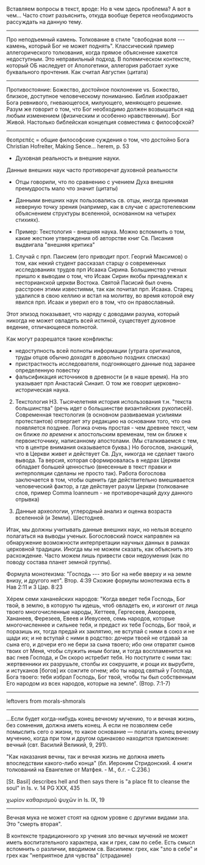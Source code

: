 Вставляем вопросы в текст, вроде: Но в чем здесь проблема? А вот в чем...
Часто стоит разъяснить, откуда вообще берется необходимость рассуждать на данную тему.

-----------------

Про неподъемный камень. Толкование в стиле "свободная воля --- камень, который Бог не может поднять". Классический пример аллегорического толкования, когда прямое объяснение кажется недоступным. Это неправильный подход. В полемическом контексте, который ОБ наследует от Апологетики, аллегория работает хуже буквального прочтения. Как считал Августин (цитата)

----------------

Противостояние: Божество, достойное поклонение vs. Божество, близкое, доступное человеческому пониманию. Библия изображает Бога ревнивого, гневающегося, милующего, меняющего решение. Разум же говорит о том, что Бог необходимо должен возвышаться над любым изменением (физическим и особенно нравственным). Бог Живой. Настолько библейская концепция совместима с философской?

----------------

θεοπρεπές = общие философские суждения о том, что достойно Бога 
Christian Hofreiter, Making Sence... herem, p. 53


* Духовная реальность и внешние науки.

Данные внешних наук часто противоречат духовной реальности

* Отцы говорили, что по сравнению с учением Духа внешняя премудрость мало что значит (цитаты)

* Данными внешних наук пользовались св. отцы, иногда принимая неверную точку зрения (например, как в случае с аристотелевским объяснением структуры вселенной, основанном на четырех стихиях).

* Пример: Текстология - внешняя наука. Можно вспомнить о том, какие жесткие утверждения об авторстве книг Св. Писания выдвигала "внешняя критика"

1. Случай с прп. Паисием (его приводит прот. Георгий Максимов) о том, как некий студент рассказал старцу о современных исследованиях трудов прп Исаака Сирина. Большинство ученых пришло к выводам о том, что Исаак Сирин якобы принадлежал к несторианской церкви Востока. Святой Пасисий был очень расстроен этими известиями, так как почитал прп. Исаака. Старец удалился в свою келлию и встал на молитву, во время которой ему явился прп. Исаак и уверил его в том, что он православный.

Этот эпизод показывает, что наряду с доводами разума, который никогда не может овладеть всей истиной, существует духовное ведение, отличающееся полнотой.

Как могут разрешатся такие конфликты:

* недоступность всей полноты информации (утрата оригиналов, труды отцов обычно доходят в довольно поздних списках)
* пристрастность исследователя, подгоняющего данные под заранее определенную повестку
* фальсификация источников в древности (и в наше время). На это указывает прп Анастасий Синаит. О том же говорит церковно-историческая наука.

2. Текстология НЗ. Тысячелетняя история использования т.н. "текста большинства" (речь идет о большинстве византийских рукописей). Современная текстология (в основном развиваемая усилиями протестантов) отвергает эту редакцию на основании того, что она появляется позднее. Логика очень простая - чем древнее текст, чем он ближе *по времени* к апостольским временам, тем он ближе к первоисточнику, написанному апостолами. (Мы сталкиваемся с тем, что в центре внимания оказывается буква.) Но богослов, знающий, что в Церкви живет и действует Св. Дух, никогда не сделает такого вывода. Та версия, которая сформировалась в недрах Церкви обладает большей ценностью (внесенные в текст правки и интерполяции сделаны не просто так). Работа богослова заключается в том, чтобы оценить где действительно вмешивается человеческий фактор, а где действует разум Церкви (толкование слов, пример Comma Ioanneum - не противоречащий духу данного отрывка)

3. Данные археологии, углеродный анализ и оценка возраста вселенной (и Земли). Шестоднев. 

Итак, мы должны учитывать данные внешних наук, но нельзя всецело полагаться на выводы ученых. Богословский поиск направлен на обнаружение возможности интерпретации научных данных в рамках церковной традиции. Иногда мы не можем сказать, как объяснить это расхождение. Часто можем лишь привести свои недоумения (как по поводу состава планет земной группы).


Формула монотеизма:
"Господь --- это Бог на небе вверху и на земле внизу, и другого нет". Втор. 4:39
Схожие формулы монотеизма есть в Нав 2:11 и 3 Цар. 8:23

Хéрем семи хананейских народов:
"Когда введет тебя Господь, Бог твой, в землю, в которую ты идешь, чтоб овладеть ею, и изгонит от лица твоего многочисленные народы, Хеттеев, Гергесеев, Аморреев, Хананеев, Ферезеев, Евеев и Иевусеев, семь народов, которые многочисленнее и сильнее тебя, и предаст их тебе Господь, Бог твой, и поразишь их, тогда предай их заклятию, не вступай с ними в союз и не щади их; и не вступай с ними в родство: дочери твоей не отдавай за сына его, и дочери его не бери за сына твоего; ибо они отвратят сынов твоих от Меня, чтобы служить иным богам, и тогда воспламенится на вас гнев Господа, и Он скоро истребит тебя. Но поступите с ними так: жертвенники их разрушьте, столбы их сокрушите, и рощи их вырубите, и истуканов [богов] их сожгите огнем; ибо ты народ святый у Господа, Бога твоего: тебя избрал Господь, Бог твой, чтобы ты был собственным Его народом из всех народов, которые на земле". (Втор. 7:1-7)


------------------

leftovers from morals-shmorals

<!--Возможно такая оценка заставит кого-то отказаться от слишком ригористичного взгляда и предположить, что, к примеру, спасутся все, кто желает быть с Богом [^ms0002].-->

<!--Итак, проблема вечных мучений, по-видимому, не имеет логического решения в контексте ортодоксального богословия.-->

<!--Другой вариант: в реальности Бог не соответствует идеалистическим представлениям, созданным христианскими богословами на стыке Евангелия и платоновской философии. В этом случае, мы должны следовать в русле ветхозаветных представлений и признать, что образ своевольного и мстительного деспота и есть подлинный образ Бога. Тем самым мы отбросим все прежние попытки синтеза и разрушим здание православного богословия, включая наивные рассуждения о "Боге любви".-->

<!--Конечно "глина" не может указывать "горшечнику", но тогда нужно забыть о Евангельском Боге любви и остановиться на теизме мусульман и иудеев.-->


<!--
Если в древности этих способов "смягчения" хватало для примирения противоречия в общественном сознании, то в современном мире восприятие христианства тесно связано с остро поставленным вопросом о вечности мучений. Вероятно, под давлением гуманистических идей, многие христианские мыслители склоняются к той, или иной форме оптимистического богословия.


В контексте Жертвы: 
"Ибо так возлюбил Бог мир, что отдал Сына Своего Единородного, дабы *всякий верующий в Него*, не погиб, но имел жизнь вечную" (Ин 3:16). 

Означает ли это, что любовь Божия ограничивается лишь теми, кто верует в Него?
"неверующий уже осужден, потому что не уверовал во имя Единородного Сына Божия" (3:16)

"всякий, делающий злое, ненавидит свет и не идет к свету, чтобы не обличились дела его, потому что они злы", (3:20). Эти слова, понятые в контексте вечного мучения объясняют ситуацию.

Создается впечатление, что любовь Божия актуальна при наличии ответной любви.

Итак, необходимо подчеркнуть: признав невозможность уничтожения душ грешников, мы встаем перед дилеммой: принять оптимистический взгляд на вечную судьбу грешников (что дает преимущество в апологии, но расходится с ортодоксальной христианской традицией), либо признать существование вечной муки и, одновременно, --- нашу неспособность объяснить как она совместима с любовью Бога к Своему творению.

(I) Смягчение понимания муки. Пребывание в муке зависит от воли человека, а не от Бога.
    1. Ад --- опаляющее действие божественной любви.
    2. Ад как духовная слепота, отсутствие возможности наслаждения божественным светом
    3. Ад как мучение совести.
    4. Ад как темница (а не пыточная). Возможность избавления по молитвам Церкви.
    5. "Серый ад" у Льюиса ("Расторжении брака").
    6. Градация наказаний.
(II) Отыскание подходящей "формулы любви" (непротиворечащей вечной муке)
    1. Божественная любовь совмещается со справедливостью.
    2. Божественная любовь --- свойство природы, а не Личности (см. I.1)


Вариант (I) осложняется тем, что именно Бог создал человека и дал ему свободную волю. Из этого неизбежно следует разделение Им ответственности за муку. Даже если мы примем невозможность создания вселенной, в которой есть свободная воля и нет зла, остается вопрос о моральной оправданности сотворения вселенной, в которой будут вечно страдать грешники. По сути это вопрос о том, всякое ли бытие лучше, чем небытие (почему Бог не уничтожает грешников, а допускает существование вечной муки?). Если такое трагическое бытие лучше, чем небытие, тогда можно предположить, что (I) возможно.

В этом случае любовь Божия как опаляющий огонь --- один из сильных кандидатов
-->
<!--
Можно сформулировать это в форме утверждения:

> Божественная любовь должна спасти всех грешников от вечной муки, а если это невозможно, то хотя бы уничтожить отверженных, чтобы прекратить их бессмысленные мучения. Согласно традиционному христианству Бог не делает ни того, ни другого. Как это совместимо с учением о Боге любви?

Мы сразу оставим в стороне ответ, подразумевающий, что Бог *не может* уничтожить души грешников. Это означало бы, что Бог не всесилен, к тому же сотворение неразрушимых душ, оказавшихся в вечной муке --- неразумно. Это ошибка с необратимыми последствиями, а Бог не ошибается.

Следующий возможный ответ: "Бог не хочет уничтожить души грешников".

Возможны следующие объяснения, совместимые с традиционным теизмом: либо пребывание в муке лучше небытия, либо мучение грешников имеет некий нравственный, или онтологический смысл.

Первое объяснение не снимает проблему. Допустим, что грешники, осознавая весь кошмар уничтожения личности (а не просто физической смерти) сами, добровольно предпочитают вечное мучение небытию (хотя их мнение может никто и не спрашивать). Такой ответ, конечно, ослабляет остроту противоречия, но это объяснение по-прежнему не совместимо с божественной любовью (хотя бы потому, что мучения по-прежнему вечны, а зло как направление воли --- неустранимо). В этом случае любовь Бога к человеку внутренне противоречива, так как совместима с вечным страданием людей.

Второй ответ, кажется, более перспективен. Однако смысл в мучении грешников можно увидеть только если допустить некое положительное изменение в их состоянии. Например, постепенное ослабление страданий. Если продолжить эту мысль, то приходим либо к "угасанию", постепенному исчезновению согрешивших душ в вечности ("астральные трупы"), либо некое подобие восстановления, апокатастасиса. Обе версии несовместимы с традиционным христианством.
-->

<!--Существует несколько путей консервативного разрешения противоречия между Божественной любовью и существованием вечной муки. Например, вопрос может сниматься ссылкой на Священное Писание. В нем говорится и о том, что Бог есть любовь, и о том, что есть вечная мука. Библия истинна. Следовательно противоречия нет (мы просто не знаем, как оно разрешается). Однако это заключение зависит от отношения к авторитету Библии. Поскольку для атеиста Библия не авторитетна, этот аргумент в контексте Апологетики не работает. -->

<!--
## Евангельский гуманизм отличается от либерального гуманизма.

Чем? Тем, что не полностью занят человеком и его страданиями. Существует Бог, Который принимает участие в этих страданиях, освящает их, делает осмысленными, приводит страдающего человека к примирению с Собой

### Основное противоречие между идеальным Божеством эллинизма и Богом Библии. 

Проявляется в том, что Всеблагой Бог не может быть причиной вечной муки, ужасающего зла.
Разрешение конфликта предложено Оригеном и в более приемлемой форме --- Григорием Нисским.
То что конфликт не был преодолен, возможно, и является причиной тех преступлений, которые совершили христиане (Иерусалимская резня, сожжение еритиков, в т.ч. жидовствующих, уничтожение индейцев в Америке, порабощение африканцев). Если ты сам прощен, ты легко прощаешь других. Острый страх наказания приводит к агрессии, обращенной вовне. Агрессивность христианства связана с незавершенностью понимания Бога любви.

С другой стороны гуманизм (но не христианский оригенизм) вроде бы означает приемлемость зла, оправдание греха.  Бог Любви не есть Бог греха. Бог ненавидит грех (в том смысле, что Он полностью отвергает грех). В Боге сочетается отвержение греха и любовь к грешнику.

Бог уважает свободную волю человека, позволяя ему избирать зло, но не до конца: когда человек избирает небытие, Бог почему-то не позволяет осуществиться этой воле (скажем, самоубийца проявляет свободную волю, хочет "выключить сознание"), Он не уничтожает душу. Значит возможны следующие ответы: 


* *Бог не может уничтожить душу.* В этом случае мы неправильно понимаем всемогущество Бога: оно на самом деле ограничено. Однако классический теизм предполагает необходимое бытие только Бога. Для суверенного Бога возможно все, даже разрушение душ.
* *Бог не хочет уничтожить душу*. Например, по любви к творению. 
    * для грешника не все потеряно (его участь или состояние может быть изменена после смерти). Это, в конечном счете, оригенизм. 
    * мы неправильно понимаем благость Бога. 
        * благость соединяется с правосудием... то есть, благость Бога не абсолютна и допускает вечное мучение грешника. Как это совместимо с утверждением "Бог есть любовь"? *Отвержение греха, при том что некоторые остаются связанными с грехом в вечности, приводит к отвержению грешника*. Нарушается наша стройная концепция.
        * любовь к творению сильнее сочувствия к страданию души. Любовь противоречива, разделяется в себе. Мы вводим противоречие в Божество. 
        * Любовь это свойство природы, а не Личности. Опаляющий огонь любви. Здесь чувствуется попытка исключить личное решение Бога. Но это частичный пантеизм (преобладание Природы над Личностью). Личность Бога не властна над Его Природой? 
* Душа на самом деле не хочет уничтожения.
    * любое бытие (даже связанное с вечным страданием) лучше небытия. Возможно, понимание этого факта приходит только когда человек расстается с телом, бытие ощущается острее.
    * пребывание во аде не является мучительным.
        * Евангелие использует в описании ада метафоры (рыбы, не попавшие в сосуды, плевелы, плачь и скрежет зубов во внешней тьме, геенна (свалка-крематорий, червь и огонь) и т.д.) Пожалуй одно из немногих мест, где с трудом можно увидеть аналогию --- "идут сии в муку вечную". Но и тут Ориген увидел скрытую ссылку на конечность эонической муки.
        * Призрачный Ад у Льюиса. Это квази-реальность, исчезающе незначительная в свете супер-реальности Рая. Души в таком Аде не подвергаются муке. Их разлучение с Богом добровольно. 
        
            Надо сказать, что все же Евангельские образы довольно четко говорят о реальности мучений, в т.ч. телесных.
        
            Может ли воля разумного творения, соединившегося с грехом, бесконечно выдерживать божественный огонь? 
        
*Итак,* последовательная, непротиворечивая Любовь свободной Личности, должна прекратить страдания души: либо уничтожить ее (не является вполне благим решением, а только компромиссом), либо исцелить, восстановить. Ни то, ни другое не является ортодоксальным решением.
-->

------------

...Если будет когда-нибудь конец вечному мучению, то и вечная жизнь, без сомнения, должна иметь конец. А если не позволяем себе помыслить сего о жизни, то какое основание — полагать конец вечному мучению, когда при том и другом одинаково находится приложение: вечный (свт. Василий Великий, 9, 291).

"Как наказания вечны, так и вечная жизнь не должна иметь впоследствии какого-либо конца" (бл. Иероним Стридонский. 4 книги толкований на Евангелие от Матфея. - М., б.г. - С.236.)

[St. Basil] describes hell and then says there is "a place fit to cleanse the soul" in Is. v. 14 PG XXX, 435

χωρίον καθαρισμοῦ ψυχῶν in Is. IX, 19

-------------

Вечная мука не может стоят на одном уровне с другими видами зла. Это "смерть вторая".

В контексте традиционного хр учения зло вечных мучений не может иметь воспитательного характера, как и грех, сам по себе. Есть смысл вспомнить о различии, вводимом св. Василием: грех, как "зло в себе" и грех как "неприятное для чувства" (страдание)


